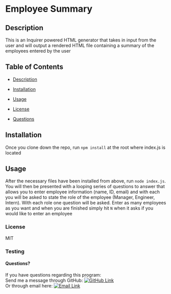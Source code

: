 # Employee Summary
## Description
This is an Inquirer powered HTML generator that takes in input from the user and will output a rendered HTML file containing a summary of the employees entered by the user
## Table of Contents
* [Description](#Description)
* [Installation](#Installation)
* [Usage](#Usage)
* [License](#License)


* [Questions](#Questions)

## Installation
Once you clone down the repo, run `npm install` at the root where index.js is located
## Usage
After the necessary files have been installed from above, run `node index.js`. You will then be presented with a looping series of questions to answer that allows you to enter employee information (name, ID, email) and with each you will be asked to state the role of the employee (Manager, Engineer, Intern). With each role one question will be asked. Enter as many employees as you want and when you are finished simply hit `N` when it asks if you would like to enter an employee
### License
MIT
### Testing

#### Questions?
If you have questions regarding this program:<br>
Send me a message through GitHub: [![GitHub Link](https://img.shields.io/badge/Github-DecayPenguin-lightblue.svg)](https://github.com/GrimmeDev)<br>
Or through email here: <a href="mailto:devinamccomb@gmail.com" target="_blank">![Email Link](https://img.shields.io/badge/EMAIL-ME-informational.svg)</a>
